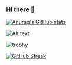 ### Hi there 👋

<!--
**yeahbutstill/yeahbutstill** is a ✨ _special_ ✨ repository because its `README.md` (this file) appears on your GitHub profile.

Here are some ideas to get you started:

- 🔭 I’m currently working on ...
- 🌱 I’m currently learning ...
- 👯 I’m looking to collaborate on ...
- 🤔 I’m looking for help with ...
- 💬 Ask me about ...
- 📫 How to reach me: ...
- 😄 Pronouns: ...
- ⚡ Fun fact: ...
-->


[![Anurag's GitHub stats](https://github-readme-stats.vercel.app/api?username=yeahbutstill&show_icons=true&theme=tokyonight&margin-w=15)](https://github.com/anuraghazra/github-readme-stats)

<!--
[![willianrod's wakatime stats](https://github-readme-stats.vercel.app/api/wakatime?username=yeahbutstill&layout=compact&theme=tokyonight&margin-w=15)](https://github.com/anuraghazra/github-readme-stats)
-->

![Alt text](https://spotify-recently-played-readme.vercel.app/api?user=3y9p2ss8h7ghqtxjvfhjof1yj)

[![trophy](https://github-profile-trophy.vercel.app/?username=yeahbutstill&theme=tokyonight&column=3&margin-w=15&margin-h=15)](https://github.com/ryo-ma/github-profile-trophy)

[![GitHub Streak](https://github-readme-streak-stats.herokuapp.com/?user=yeahbutstill)](https://git.io/streak-stats)
